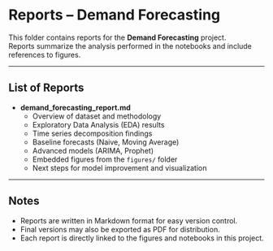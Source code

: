 # Reports – Demand Forecasting

This folder contains reports for the **Demand Forecasting** project.  
Reports summarize the analysis performed in the notebooks and include references to figures.

---

## List of Reports

- **demand_forecasting_report.md**  
  - Overview of dataset and methodology  
  - Exploratory Data Analysis (EDA) results  
  - Time series decomposition findings  
  - Baseline forecasts (Naive, Moving Average)  
  - Advanced models (ARIMA, Prophet)  
  - Embedded figures from the `figures/` folder  
  - Next steps for model improvement and visualization

---

## Notes
- Reports are written in Markdown format for easy version control.  
- Final versions may also be exported as PDF for distribution.  
- Each report is directly linked to the figures and notebooks in this project.
